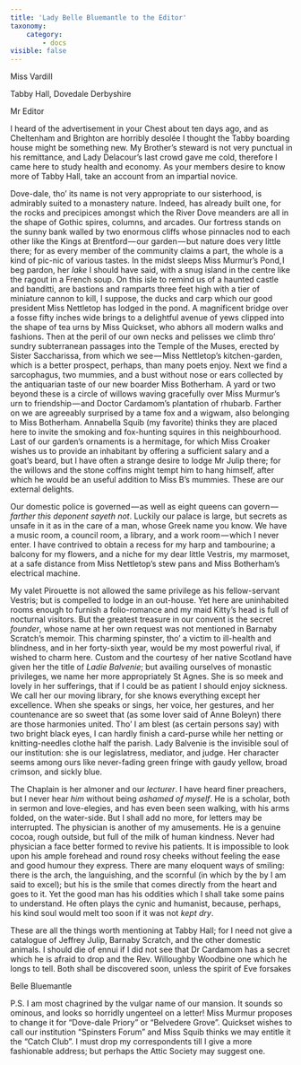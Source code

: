 ```yaml
---
title: 'Lady Belle Bluemantle to the Editor'
taxonomy:
    category:
        - docs
visible: false
---
```


<div class="author">Miss Vardill</div>

Tabby Hall, Dovedale Derbyshire

Mr Editor  

I heard of the advertisement in your Chest about ten days ago, and as <span data-tippy="Chontenham" class="green">Cheltenham</span> and Brighton are horribly desolée I thought the Tabby boarding house might be something new. My Brother’s steward is not very punctual in his remittance, and Lady Delacour’s last crowd gave me cold, therefore I came here to study health and economy. As your members desire to know more of Tabby Hall, take an account from an impartial novice.  

Dove-dale, tho’ its name is not very appropriate to our sisterhood, is admirably suited to a monastery nature. Indeed, has already built one, for the rocks and precipices amongst which the River Dove meanders are all in the shape of Gothic spires, columns, and arcades. Our fortress stands on the sunny bank walled by two enormous cliffs whose pinnacles nod to each other like the Kings at Brentford — our garden — but nature does very little there; for as every member of the community claims a part, the whole is a kind of pic-nic of various tastes. In the midst sleeps Miss Murmur’s Pond, I beg pardon, her *lake* I should have said, with a snug island in the centre like the ragout in a French soup. On this isle to remind us of a haunted castle and banditti, are bastions and ramparts three feet high with a tier of miniature cannon to kill, I suppose, the ducks and carp which our good president <span data-tippy="Mrs Nettletop" class="green">Miss Nettletop</span> has lodged in the pond. A magnificent bridge over a fosse fifty inches wide brings to a delightful avenue of yews clipped into the shape of tea urns by <span data-tippy="Mrs Quickset" class="green">Miss Quickset</span>, who abhors all modern walks and fashions. Then at the peril of our own necks and pelisses we climb thro’ sundry subterranean passages into the Temple of the Muses, erected by Sister Saccharissa, from which we see — <span data-tippy="Mrs Nettletop’s" class="green">Miss Nettletop’s</span> kitchen-garden, which is a better prospect, perhaps, than many poets enjoy. Next we find a sarcophagus, two mummies, and a bust without nose or ears collected by the antiquarian taste of our new boarder Miss Botherham. A yard or two beyond these is a circle of willows waving gracefully over Miss Murmur’s urn to friendship — and Doctor Cardamom’s plantation of rhubarb. Farther on we are agreeably surprised by a tame fox and a wigwam, also belonging to Miss Botherham. Annabella Squib (my favorite) thinks they are placed here to invite the smoking and fox-hunting squires in this neighbourhood. Last of our garden’s ornaments is a hermitage, for which Miss Croaker wishes us to provide an inhabitant by offering a sufficient salary and a goat’s beard, but I have often a strange desire to lodge Mr Julip there; for the willows and the stone coffins might tempt him to hang himself, after which he would be an useful addition to Miss B’s mummies. These are our external delights.

Our domestic police is governed — as well as eight queens can govern — *farther this deponent sayeth not*. Luckily our palace is large, but secrets as unsafe in it as in the care of a man, whose Greek name you know. We have a music room, a council room, a library, and a work room — which I never enter. I have contrived to obtain a recess for my harp and tambourine; a balcony for my flowers, and a niche for my dear little Vestris, my marmoset, at a safe distance from Miss Nettletop’s stew pans and Miss Botherham’s electrical machine.

My valet Pirouette is not allowed the same privilege as his fellow-servant Vestris; but is compelled to lodge in an out-house. Yet here are uninhabited rooms enough to furnish a folio-romance and my maid Kitty’s head is full of nocturnal visitors. But the greatest treasure in our convent is the secret *founder*, whose name at her own request was not mentioned in Barnaby Scratch’s memoir. This charming spinster, tho’ a victim to ill-health and blindness, and in her forty-sixth year, would be my most powerful rival, if wished to charm here. Custom and the courtesy of her native Scotland have given her the title of *Ladie Balvenie*; but availing ourselves of monastic privileges, we name her more appropriately St Agnes. She is so meek and lovely in her sufferings, that if I could be as patient I should enjoy sickness. We call her our moving library, for she knows everything except her excellence. When she speaks or sings, her voice, her gestures, and her countenance are so sweet that (as some lover said of Anne Boleyn) there are those harmonies united. Tho’ I am blest (as certain persons say) with two bright black eyes, I can hardly finish a card-purse while her netting or knitting-needles clothe half the parish. Lady Balvenie is the invisible soul of our institution: she is our legislatress, mediator, and judge. Her character seems among ours like never-fading green fringe with gaudy yellow, broad crimson, and sickly blue.  

The Chaplain is her almoner and our *lecturer*. I have heard finer preachers, but I never hear *him* without being *ashamed of myself*. He is a scholar, both in sermon and love-elegies, and has even been seen walking, with his arms folded, on the water-side. But I shall add no more, for letters may be interrupted. The physician is another of my amusements. He is a genuine cocoa, rough outside, but full of the milk of human kindness. Never had physician a face better formed to revive his patients. It is impossible to look upon his ample forehead and round rosy cheeks without feeling the ease and good humour they express. There are many eloquent ways of smiling: there is the arch, the languishing, and the scornful (in which by the by I am said to excel); but his is the smile that comes directly from the heart and goes to it. Yet the good man has his oddities which I shall take some pains to understand. He often plays the cynic and humanist, because, perhaps, his kind soul would melt too soon if it was not *kept dry*.

These are all the things worth mentioning at Tabby Hall; for I need not give a catalogue of Jeffrey Julip, Barnaby Scratch, and the other domestic animals. I should die of ennui if I did not see that Dr Cardamom has a secret which he is afraid to drop and the Rev. Willoughby Woodbine one which he longs to tell. Both shall be discovered soon, unless the spirit of Eve forsakes  

Belle Bluemantle

P.S. I am most chagrined by the vulgar name of our mansion. It sounds so ominous, and looks so horridly ungenteel on a letter! Miss Murmur proposes to change it for “Dove-dale Priory” or “Belvedere Grove”. Quickset wishes to call our institution “Spinsters Forum” and Miss Squib thinks we may entitle it the “Catch Club”. I must drop my correspondents till I give a more fashionable address; but perhaps the Attic Society may suggest one.